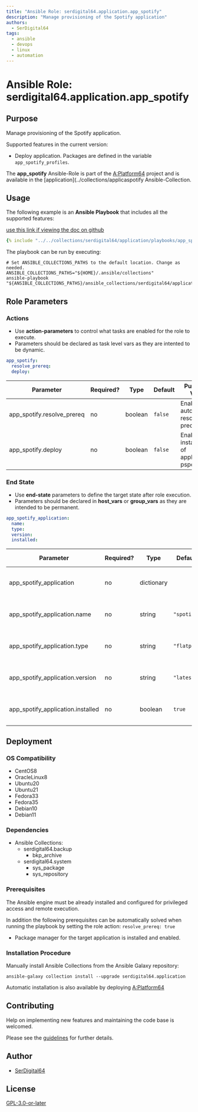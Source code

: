 ```yaml
---
title: "Ansible Role: serdigital64.application.app_spotify"
description: "Manage provisioning of the Spotify application"
authors:
  - SerDigital64
tags:
  - ansible
  - devops
  - linux
  - automation
---
```


# Ansible Role: serdigital64.application.app_spotify

## Purpose

Manage provisioning of the Spotify application.

Supported features in the current version:

- Deploy application. Packages are defined in the variable `app_spotify_profiles`.

The **app_spotify** Ansible-Role is part of the [A:Platform64](https://github.com/serdigital64/aplatform64) project and is available in the [application](../collections/applicaspotify Ansible-Collection.

## Usage

The following example is an **Ansible Playbook** that includes all the supported features:

[use this link if viewing the doc on github](../../collections/serdigital64/application/playbooks/app_spotify.yml)

```yaml
{% include "../../collections/serdigital64/application/playbooks/app_spotify.yml" %}
```

The playbook can be run by executing:

```shell
# Set ANSIBLE_COLLECTIONS_PATHS to the default location. Change as needed.
ANSIBLE_COLLECTIONS_PATHS="${HOME}/.ansible/collections"
ansible-playbook "${ANSIBLE_COLLECTIONS_PATHS}/ansible_collections/serdigital64/application/playbooks/app_spotify.yml"
```

## Role Parameters

### Actions

- Use **action-parameters** to control what tasks are enabled for the role to execute.
- Parameters should be declared as task level vars as they are intented to be dynamic.

```yaml
app_spotify:
  resolve_prereq:
  deploy:
```

| Parameter                  | Required? | Type    | Default | Purpose / Value                             |
| -------------------------- | --------- | ------- | ------- | ------------------------------------------- |
| app_spotify.resolve_prereq | no        | boolean | `false` | Enable automatic resolution of prequspotify |
| app_spotify.deploy         | no        | boolean | `false` | Enable installation of application pspotify |

### End State

- Use **end-state** parameters to define the target state after role execution.
- Parameters should be declared in **host_vars** or **group_vars** as they are intended to be permanent.

```yaml
app_spotify_application:
  name:
  type:
  version:
  installed:
```

| Parameter                         | Required? | Type       | Default     | Purpose / Value                    |
| --------------------------------- | --------- | ---------- | ----------- | ---------------------------------- |
| app_spotify_application           | no        | dictionary |             | Set application package end state  |
| app_spotify_application.name      | no        | string     | `"spotify"` | Select application package name    |
| app_spotify_application.type      | no        | string     | `"flatpak"` | Select application package type    |
| app_spotify_application.version   | no        | string     | `"latest"`  | Select application package version |
| app_spotify_application.installed | no        | boolean    | `true`      | Set application package end state  |

## Deployment

### OS Compatibility

- CentOS8
- OracleLinux8
- Ubuntu20
- Ubuntu21
- Fedora33
- Fedora35
- Debian10
- Debian11

### Dependencies

- Ansible Collections:
  - serdigital64.backup
    - bkp_archive
  - serdigital64.system
    - sys_package
    - sys_repository

### Prerequisites

The Ansible engine must be already installed and configured for privileged access and remote execution.

In addition the following prerequisites can be automatically solved when running the playbook by setting the role action: `resolve_prereq: true`

- Package manager for the target application is installed and enabled.

### Installation Procedure

Manually install Ansible Collections from the Ansible Galaxy repository:

```shell
ansible-galaxy collection install --upgrade serdigital64.application
```

Automatic installation is also available by deploying [A:Platform64](https://aplatform64.readthedocs.io/en/latest/#deployment)

## Contributing

Help on implementing new features and maintaining the code base is welcomed.

Please see the [guidelines](../contributing/guidelines.md) for further details.

## Author

- [SerDigital64](https://serdigital64.github.io/)

## License

[GPL-3.0-or-later](https://www.gnu.org/licenses/gpl-3.0.txt)
